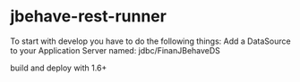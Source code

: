 jbehave-rest-runner
===================

To start with develop you have to do the following things: 
Add a DataSource to your Application Server named: jdbc/FinanJBehaveDS

build and deploy with 1.6+
